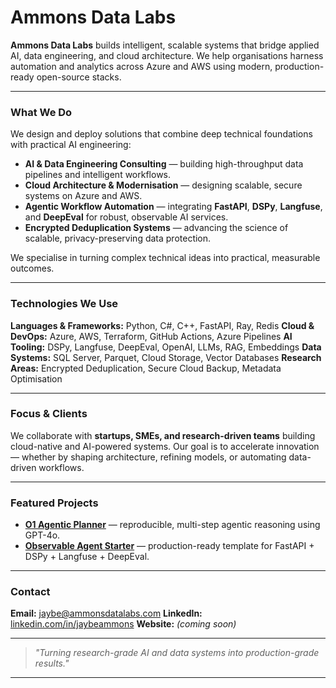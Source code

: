 # Ammons Data Labs

**Ammons Data Labs** builds intelligent, scalable systems that bridge applied AI, data engineering, and cloud architecture.
We help organisations harness automation and analytics across Azure and AWS using modern, production-ready open-source stacks.

---

### What We Do
We design and deploy solutions that combine deep technical foundations with practical AI engineering:

- **AI & Data Engineering Consulting** — building high-throughput data pipelines and intelligent workflows.
- **Cloud Architecture & Modernisation** — designing scalable, secure systems on Azure and AWS.
- **Agentic Workflow Automation** — integrating **FastAPI**, **DSPy**, **Langfuse**, and **DeepEval** for robust, observable AI services.
- **Encrypted Deduplication Systems** — advancing the science of scalable, privacy-preserving data protection.

We specialise in turning complex technical ideas into practical, measurable outcomes.

---

### Technologies We Use
**Languages & Frameworks:** Python, C#, C++, FastAPI, Ray, Redis
**Cloud & DevOps:** Azure, AWS, Terraform, GitHub Actions, Azure Pipelines
**AI Tooling:** DSPy, Langfuse, DeepEval, OpenAI, LLMs, RAG, Embeddings
**Data Systems:** SQL Server, Parquet, Cloud Storage, Vector Databases
**Research Areas:** Encrypted Deduplication, Secure Cloud Backup, Metadata Optimisation

---

### Focus & Clients
We collaborate with **startups, SMEs, and research-driven teams** building cloud-native and AI-powered systems.
Our goal is to accelerate innovation — whether by shaping architecture, refining models, or automating data-driven workflows.

---

### Featured Projects
- [**O1 Agentic Planner**](https://github.com/jaybea/O1AgenticPlanner) — reproducible, multi-step agentic reasoning using GPT-4o.
- [**Observable Agent Starter**](https://github.com/ammons-datalabs/observable-agent-starter) — production-ready template for FastAPI + DSPy + Langfuse + DeepEval.

---

### Contact
**Email:** [jaybe@ammonsdatalabs.com](mailto:jaybe@ammonsdatalabs.com)
**LinkedIn:** [linkedin.com/in/jaybeammons](https://linkedin.com/in/jaybeammons)
**Website:** *(coming soon)*

---

> *"Turning research-grade AI and data systems into production-grade results."*

---
